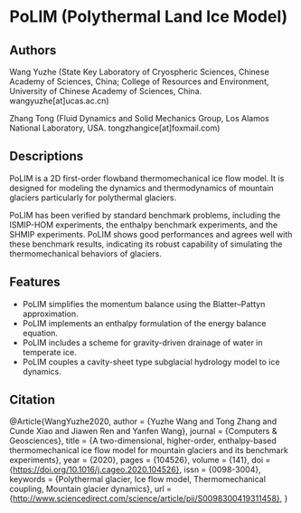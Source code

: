 # PoLIM (Polythermal Land Ice Model)

## Authors
Wang Yuzhe (State Key Laboratory of Cryospheric Sciences, Chinese Academy of Sciences, China; College of Resources and Environment, University of Chinese Academy of Sciences, China. wangyuzhe[at]ucas.ac.cn)

Zhang Tong (Fluid Dynamics and Solid Mechanics Group, Los Alamos National Laboratory, USA. tongzhangice[at]foxmail.com)

## Descriptions
PoLIM is a 2D first-order flowband thermomechanical ice flow model. It is designed for modeling the dynamics and thermodynamics of mountain glaciers particularly for polythermal glaciers.

PoLIM has been verified by standard benchmark problems, including the ISMIP-HOM experiments, the enthalpy benchmark experiments, and the SHMIP experiments. PoLIM shows good performances and agrees well with these benchmark results, indicating its robust capability of simulating the thermomechanical behaviors of glaciers.

## Features
* PoLIM simplifies the momentum balance using the Blatter–Pattyn approximation.
* PoLIM implements an enthalpy formulation of the energy balance equation.
* PoLIM includes a scheme for gravity-driven drainage of water in temperate ice.
* PoLIM couples a cavity-sheet type subglacial hydrology model to ice dynamics.


## Citation
@Article{WangYuzhe2020,
  author   = {Yuzhe Wang and Tong Zhang and Cunde Xiao and Jiawen Ren and Yanfen Wang},
  journal  = {Computers & Geosciences},
  title    = {A two-dimensional, higher-order, enthalpy-based thermomechanical ice flow model for mountain glaciers and its benchmark experiments},
  year     = {2020},
  pages    = {104526},
  volume   = {141},
  doi      = {https://doi.org/10.1016/j.cageo.2020.104526},
  issn     = {0098-3004},
  keywords = {Polythermal glacier, Ice flow model, Thermomechanical coupling, Mountain glacier dynamics},
  url      = {http://www.sciencedirect.com/science/article/pii/S0098300419311458},
}
